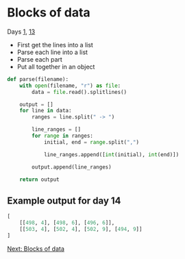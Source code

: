 # Blocks of data

Days [1](https://adventofcode.com/2022/day/1/input), [13](https://adventofcode.com/2022/day/13/input)

- First get the lines into a list
- Parse each line into a list
- Parse each part
- Put all together in an object

```python
def parse(filename):
    with open(filename, "r") as file:
        data = file.read().splitlines()

    output = []
    for line in data:
        ranges = line.split(" -> ")

        line_ranges = []
        for range in ranges:
            initial, end = range.split(",")

            line_ranges.append([int(initial), int(end)])

        output.append(line_ranges)

    return output
```

## Example output for day 14

```python
[
    [[498, 4], [498, 6], [496, 6]],
    [[503, 4], [502, 4], [502, 9], [494, 9]]
]
```

[Next: Blocks of data](./12.blocks.md)
